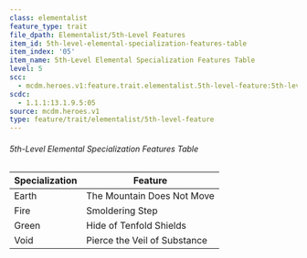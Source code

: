 ```yaml
---
class: elementalist
feature_type: trait
file_dpath: Elementalist/5th-Level Features
item_id: 5th-level-elemental-specialization-features-table
item_index: '05'
item_name: 5th-Level Elemental Specialization Features Table
level: 5
scc:
  - mcdm.heroes.v1:feature.trait.elementalist.5th-level-feature:5th-level-elemental-specialization-features-table
scdc:
  - 1.1.1:13.1.9.5:05
source: mcdm.heroes.v1
type: feature/trait/elementalist/5th-level-feature
---
```


###### 5th-Level Elemental Specialization Features Table

| Specialization | Feature                      |
| -------------- | ---------------------------- |
| Earth          | The Mountain Does Not Move   |
| Fire           | Smoldering Step              |
| Green          | Hide of Tenfold Shields      |
| Void           | Pierce the Veil of Substance |
